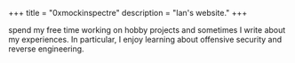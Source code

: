 +++
title = "0xmockinspectre"
description = "Ian's website."
+++

 spend my free time working on hobby projects and sometimes I write about my experiences. In particular, I enjoy learning about offensive security and reverse engineering.


[hobby projects]: https://github.com/andwati
[write]: /posts
